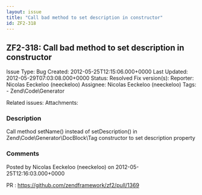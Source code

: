 ```yaml
---
layout: issue
title: "Call bad method to set description in constructor"
id: ZF2-318
---
```


ZF2-318: Call bad method to set description in constructor
----------------------------------------------------------

 Issue Type: Bug Created: 2012-05-25T12:15:06.000+0000 Last Updated: 2012-05-29T07:03:08.000+0000 Status: Resolved Fix version(s): 
 Reporter:  Nicolas Eeckeloo (neeckeloo)  Assignee:  Nicolas Eeckeloo (neeckeloo)  Tags: - Zend\\Code\\Generator
 
 Related issues: 
 Attachments: 
### Description

Call method setName() instead of setDescription() in Zend\\Code\\Generator\\DocBlock\\Tag constructor to set description property

 

 

### Comments

Posted by Nicolas Eeckeloo (neeckeloo) on 2012-05-25T12:16:03.000+0000

PR : <https://github.com/zendframework/zf2/pull/1369>

 

 